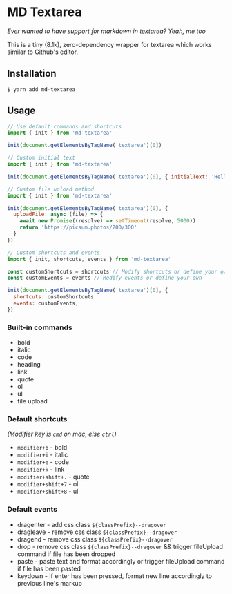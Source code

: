 # MD Textarea

_Ever wanted to have support for markdown in textarea? Yeah, me too_

This is a tiny (8.1k), zero-dependency wrapper for textarea which works similar to Github's editor.

## Installation

`$ yarn add md-textarea`

## Usage

```js
// Use default commands and shortcuts
import { init } from 'md-textarea'

init(document.getElementsByTagName('textarea')[0])

// Custom initial text
import { init } from 'md-textarea'

init(document.getElementsByTagName('textarea')[0], { initialText: 'Hello world' })

// Custom file upload method
import { init } from 'md-textarea'

init(document.getElementsByTagName('textarea')[0], {
  uploadFile: async (file) => {
    await new Promise((resolve) => setTimeout(resolve, 5000))
    return 'https://picsum.photos/200/300'
  }
})

// Custom shortcuts and events
import { init, shortcuts, events } from 'md-textarea'

const customShortcuts = shortcuts // Modify shortcuts or define your own
const customEvents = events // Modify events or define your own

init(document.getElementsByTagName('textarea')[0], {
  shortcuts: customShortcuts
  events: customEvents,
})
```

### Built-in commands

- bold
- italic
- code
- heading
- link
- quote
- ol
- ul
- file upload

### Default shortcuts

_(Modifier key is `cmd` on mac, else `ctrl`)_

- `modifier+b` - bold
- `modifier+i` - italic
- `modifier+e` - code
- `modifier+k` - link
- `modifier+shift+.` - quote
- `modifier+shift+7` - ol
- `modifier+shift+8` - ul

### Default events

- dragenter - add css class `${classPrefix}--dragover`
- dragleave - remove css class `${classPrefix}--dragover`
- dragend - remove css class `${classPrefix}--dragover`
- drop - remove css class `${classPrefix}--dragover` && trigger fileUpload command if file has been dropped
- paste - paste text and format accordingly or trigger fileUpload command if file has been pasted
- keydown - if enter has been pressed, format new line accordingly to previous line's markup
